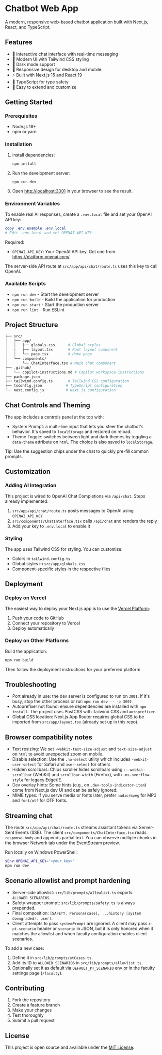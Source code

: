 # Chatbot Web App

A modern, responsive web-based chatbot application built with Next.js, React, and TypeScript.

## Features

- 🤖 Interactive chat interface with real-time messaging
- 🎨 Modern UI with Tailwind CSS styling
- 🌙 Dark mode support
- 📱 Responsive design for desktop and mobile
- ⚡ Built with Next.js 15 and React 19
- 🔧 TypeScript for type safety
- 🎯 Easy to extend and customize

## Getting Started

### Prerequisites

- Node.js 18+
- npm or yarn

### Installation

1. Install dependencies:

   ```bash
   npm install
   ```

2. Run the development server:

   ```bash
   npm run dev
   ```

3. Open [http://localhost:3001](http://localhost:3001) in your browser to see the result.

### Environment Variables

To enable real AI responses, create a `.env.local` file and set your OpenAI API key:

```powershell
copy .env.example .env.local
# Edit .env.local and set OPENAI_API_KEY
```

Required:

- `OPENAI_API_KEY`: Your OpenAI API key. Get one from <https://platform.openai.com/>.

The server-side API route at `src/app/api/chat/route.ts` uses this key to call OpenAI.

### Available Scripts

- `npm run dev` - Start the development server
- `npm run build` - Build the application for production
- `npm run start` - Start the production server
- `npm run lint` - Run ESLint

## Project Structure

```bash
├── src/
│   ├── app/
│   │   ├── globals.css      # Global styles
│   │   ├── layout.tsx       # Root layout component
│   │   └── page.tsx         # Home page
│   └── components/
│       └── ChatInterface.tsx # Main chat component
├── .github/
│   └── copilot-instructions.md # Copilot workspace instructions
├── package.json
├── tailwind.config.ts       # Tailwind CSS configuration
├── tsconfig.json           # TypeScript configuration
└── next.config.js          # Next.js configuration
```

## Chat Controls and Theming

The app includes a controls panel at the top with:

- System Prompt: a multi-line input that lets you steer the chatbot's behavior. It's saved to `localStorage` and restored on reload.
- Theme Toggle: switches between light and dark themes by toggling a `data-theme` attribute on `html`. The choice is also saved to `localStorage`.

Tip: Use the suggestion chips under the chat to quickly pre-fill common prompts.

## Customization

### Adding AI Integration

This project is wired to OpenAI Chat Completions via `/api/chat`. Steps already implemented:

1. `src/app/api/chat/route.ts` posts messages to OpenAI using `OPENAI_API_KEY`
2. `src/components/ChatInterface.tsx` calls `/api/chat` and renders the reply
3. Add your key to `.env.local` to enable it

### Styling

The app uses Tailwind CSS for styling. You can customize:

- Colors in `tailwind.config.ts`
- Global styles in `src/app/globals.css`
- Component-specific styles in the respective files

## Deployment

### Deploy on Vercel

The easiest way to deploy your Next.js app is to use the [Vercel Platform](https://vercel.com):

1. Push your code to GitHub
2. Connect your repository to Vercel
3. Deploy automatically

### Deploy on Other Platforms

Build the application:

```bash
npm run build
```

Then follow the deployment instructions for your preferred platform.

## Troubleshooting

- Port already in use: the dev server is configured to run on `3001`. If it's busy, stop the other process or run `npm run dev -- -p 3002`.
- Autoprefixer not found: ensure dependencies are installed with `npm install`. The project uses PostCSS with Tailwind CSS and `autoprefixer`.
- Global CSS location: Next.js App Router requires global CSS to be imported from `src/app/layout.tsx` (already set up in this repo).

## Browser compatibility notes

- Text resizing: We set `-webkit-text-size-adjust` and `text-size-adjust` on `html` to avoid unexpected zoom on mobile.
- Disable selection: Use the `.no-select` utility which includes `-webkit-user-select` for Safari and `user-select` for others.
- Hidden scrollbars: Chips scroller hides scrollbars using `::-webkit-scrollbar` (WebKit) and `scrollbar-width` (Firefox), with `-ms-overflow-style` for legacy Edge/IE.
- Dev overlay hints: Some hints (e.g., on `.dev-tools-indicator-item`) come from Next.js dev UI and can be safely ignored.
- MIME types: If you serve media or fonts later, prefer `audio/mpeg` for MP3 and `font/otf` for OTF fonts.

## Streaming chat

The route `src/app/api/chat/route.ts` streams assistant tokens via Server-Sent Events (SSE). The client `src/components/ChatInterface.tsx` reads `response.body` and appends partial text. You can observe multiple chunks in the browser Network tab under the EventStream preview.

Run locally on Windows PowerShell:

```powershell
$Env:OPENAI_API_KEY="<your key>"
npm run dev
```

## Scenario allowlist and prompt hardening

- Server-side allowlist: `src/lib/prompts/allowlist.ts` exports `ALLOWED_SCENARIOS`.
- Safety wrapper prompt: `src/lib/prompts/safety.ts` is always prepended.
- Final composition: `[SAFETY, Persona(case), ...history (system downgraded), user]`.
- Client attempts to pass `systemPrompt` are ignored. A client may pass `x-pt-scenario` header or `scenario` in JSON, but it is only honored when it matches the allowlist and when faculty configuration enables client scenarios.

To add a new case:

1) Define it in `src/lib/prompts/ptCases.ts`.
2) Add its ID to `ALLOWED_SCENARIOS` in `src/lib/prompts/allowlist.ts`.
3) Optionally set it as default via `DEFAULT_PT_SCENARIO` env or in the faculty settings page (`/faculty`).


## Contributing

1. Fork the repository
2. Create a feature branch
3. Make your changes
4. Test thoroughly
5. Submit a pull request

## License

This project is open source and available under the [MIT License](LICENSE).
